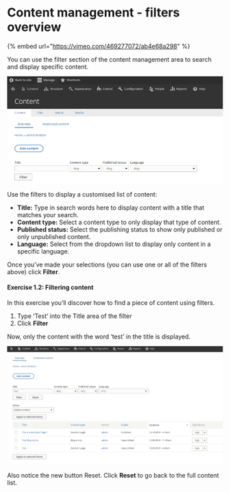 # Content management - filters overview

{% embed url="https://vimeo.com/469277072/ab4e68a298" %}

You can use the filter section of the content management area to search and display specific content.

![](../.gitbook/assets/14.png)

Use the filters to display a customised list of content:

* **Title:** Type in search words here to display content with a title that matches your search.
* **Content type:** Select a content type to only display that type of content.
* **Published status:** Select the publishing status to show only published or only unpublished content.
* **Language:** Select from the dropdown list to display only content in a specific language.

Once you’ve made your selections \(you can use one or all of the filters above\) click **Filter**.

#### Exercise 1.2: Filtering content

In this exercise you’ll discover how to find a piece of content using filters.

1. Type ‘Test’ into the Title area of the filter
2. Click **Filter**

Now, only the content with the word ‘test’ in the title is displayed.

![](../.gitbook/assets/15.png)

Also notice the new button Reset. Click **Reset** to go back to the full content list.

